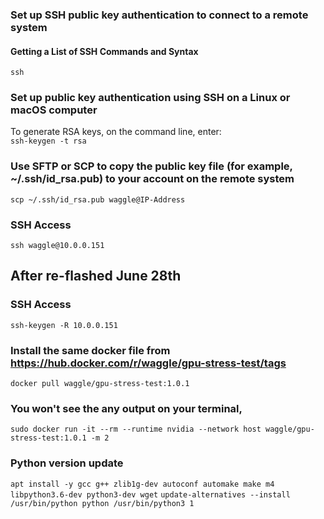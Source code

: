 ### Set up SSH public key authentication to connect to a remote system

#### Getting a List of SSH Commands and Syntax
```ssh```

### Set up public key authentication using SSH on a Linux or macOS computer
To generate RSA keys, on the command line, enter:  
```ssh-keygen -t rsa```

### Use SFTP or SCP to copy the public key file (for example, ~/.ssh/id_rsa.pub) to your account on the remote system
```scp ~/.ssh/id_rsa.pub waggle@IP-Address```

### SSH Access
```ssh waggle@10.0.0.151```


## After re-flashed June 28th
### SSH Access
```ssh-keygen -R 10.0.0.151```

### Install the same docker file from https://hub.docker.com/r/waggle/gpu-stress-test/tags
```docker pull waggle/gpu-stress-test:1.0.1```

### You won't see the any output on your terminal,
```sudo docker run -it --rm --runtime nvidia --network host waggle/gpu-stress-test:1.0.1 -m 2```


### Python version update
```apt install -y gcc g++ zlib1g-dev autoconf automake make m4 libpython3.6-dev python3-dev wget``` 
```update-alternatives --install /usr/bin/python python /usr/bin/python3 1```
